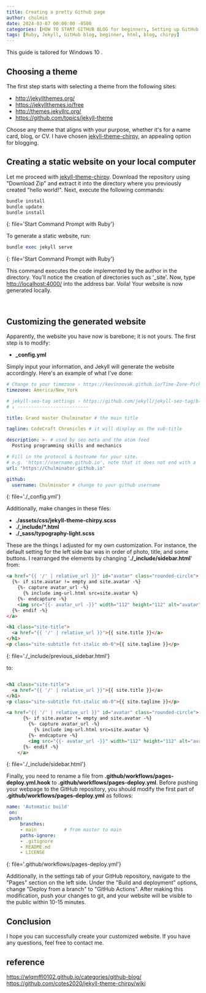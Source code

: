 ```yaml
---
title: Creating a pretty Github page
author: chulmin
date: 2024-03-07 00:00:00 -0500
categories: [HOW TO START GITHUB BLOG for beginners, Setting up GitHub page]
tags: [Ruby, Jekyll, GitHub blog, beginner, html, blog, chirpy]
---
```


This guide is tailored for Windows 10 .

## Choosing a theme
The first step starts with selecting a theme from the following sites:

- <http://jekyllthemes.org/>
- <https://jekyllthemes.io/free>
- <http://themes.jekyllrc.org/>
- <https://github.com/topics/jekyll-theme>

Choose any theme that aligns with your purpose, whether it's for a name card, blog, or CV. I have chosen [jekyll-theme-chirpy](https://github.com/cotes2020/jekyll-theme-chirpy), an appealing option for blogging.


## Creating a static website on your local computer
Let me proceed with [jekyll-theme-chirpy](https://github.com/cotes2020/jekyll-theme-chirpy). Download the repository using "Download Zip" and extract it into the directory where you previously created "hello world!". Next, execute the following commands:

```ruby
bundle install
bundle update
bundle install
```
{: file='Start Command Prompt with Ruby'}

To generate a static website, run:

```ruby
bundle exec jekyll serve
```
{: file='Start Command Prompt with Ruby'}


This command executes the code implemented by the author in the directory. You'll notice the creation of directories such as '_site'. Now, type <http://localhost:4000/> into the address bar. Voila! Your website is now generated locally.

<br/>


## Customizing the generated website
Apparently, the website you have now is barebone; it is not yours. The first step is to modify:


- **_config.yml**

Simply input your information, and Jekyll will generate the website accordingly. Here's an example of what I've done:


```yml
# Change to your timezone › https://kevinnovak.github.io/Time-Zone-Picker
timezone: America/New_York

# jekyll-seo-tag settings › https://github.com/jekyll/jekyll-seo-tag/blob/master/docs/usage.md
# ↓ --------------------------

title: Grand master Chulminator # the main title

tagline: CodeCraft Chronicles # it will display as the sub-title

description: >- # used by seo meta and the atom feed
  Posting programming skills and mechanics

# Fill in the protocol & hostname for your site.
# e.g. 'https://username.github.io', note that it does not end with a '/'.
url: "https://Chulminator.github.io"

github:
  username: Chulminator # change to your github username
```
{: file='./_config.yml'}

Additionally, make changes in these files:

- **./assets/css/jekyll-theme-chirpy.scss**
- **./_include/*.html**
- **./_sass/typography-light.scss**

These are the things I adjusted for my own customization. For instance, the default setting for the left side bar was in order of photo, title, and some buttons. I rearranged the elements by changing '**./_include/sidebar.html**' from:

```html
<a href="{{ '/' | relative_url }}" id="avatar" class="rounded-circle">
  {%- if site.avatar != empty and site.avatar -%}
    {%- capture avatar_url -%}
      {% include img-url.html src=site.avatar %}
    {%- endcapture -%}
    <img src="{{- avatar_url -}}" width="112" height="112" alt="avatar" onerror="this.style.display='none'">
  {%- endif -%}
</a>

<h1 class="site-title">
  <a href="{{ '/' | relative_url }}">{{ site.title }}</a>
</h1>
<p class="site-subtitle fst-italic mb-0">{{ site.tagline }}</p>
```
{: file='./_include/previous_sidebar.html'}

to:

```html

<h1 class="site-title">
  <a href="{{ '/' | relative_url }}">{{ site.title }}</a>
</h1>
<p class="site-subtitle fst-italic mb-0">{{ site.tagline }}</p>

<a href="{{ '/' | relative_url }}" id="avatar" class="rounded-circle">
      {%- if site.avatar != empty and site.avatar -%}
        {%- capture avatar_url -%}
          {% include img-url.html src=site.avatar %}
        {%- endcapture -%}
        <img src="{{- avatar_url -}}" width="112" height="112" alt="avatar" onerror="this.style.display='none'">
      {%- endif -%}
    </a>
```
{: file='./_include/sidebar.html'}

Finally, you need to rename a file from **.github/workflows/pages-deploy.yml.hook** to **.github/workflows/pages-deploy.yml**. Before pushing your webpage to the GitHub repository, you should modify the first part of **.github/workflows/pages-deploy.yml** as follows:
```yml
name: 'Automatic build'
 on:
 push:
     branches:
     - main          # from master to main
     paths-ignore:
     - .gitignore
     - README.md
     - LICENSE
```
{: file='.github/workflows/pages-deploy.yml'}

Additionally, in the settings tab of your GitHub repository, navigate to the "Pages" section on the left side. Under the "Build and deployment" options, change "Deploy from a branch" to "GitHub Actions". After making this modification, push your changes to git, and your website will be visible to the public within 10-15 minutes.


## Conclusion

I hope you can successfully create your customized website. If you have any questions, feel free to contact me.


## reference
<https://wlqmffl0102.github.io/categories/github-blog/>
<https://github.com/cotes2020/jekyll-theme-chirpy/wiki>